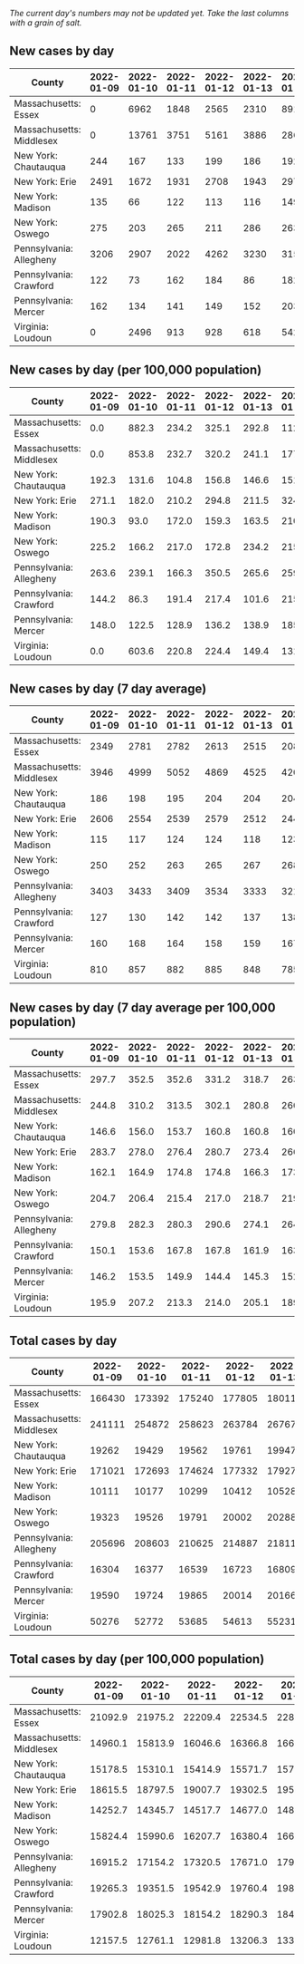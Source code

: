 _The current day's numbers may not be updated yet. Take the last columns with a grain of salt._
## New cases by day

| County | 2022-01-09 | 2022-01-10 | 2022-01-11 | 2022-01-12 | 2022-01-13 | 2022-01-14 | 2022-01-15 |
| --- | --- | --- | --- | --- | --- | --- | --- |
| Massachusetts: Essex | 0 | 6962 | 1848 | 2565 | 2310 | 891 |  |
| Massachusetts: Middlesex | 0 | 13761 | 3751 | 5161 | 3886 | 2864 |  |
| New York: Chautauqua | 244 | 167 | 133 | 199 | 186 | 192 |  |
| New York: Erie | 2491 | 1672 | 1931 | 2708 | 1943 | 2978 |  |
| New York: Madison | 135 | 66 | 122 | 113 | 116 | 149 |  |
| New York: Oswego | 275 | 203 | 265 | 211 | 286 | 263 |  |
| Pennsylvania: Allegheny | 3206 | 2907 | 2022 | 4262 | 3230 | 3156 | 3112 |
| Pennsylvania: Crawford | 122 | 73 | 162 | 184 | 86 | 182 | 169 |
| Pennsylvania: Mercer | 162 | 134 | 141 | 149 | 152 | 203 | 291 |
| Virginia: Loudoun | 0 | 2496 | 913 | 928 | 618 | 542 |  |

## New cases by day (per 100,000 population)

| County | 2022-01-09 | 2022-01-10 | 2022-01-11 | 2022-01-12 | 2022-01-13 | 2022-01-14 | 2022-01-15 |
| --- | --- | --- | --- | --- | --- | --- | --- |
| Massachusetts: Essex | 0.0 | 882.3 | 234.2 | 325.1 | 292.8 | 112.9 |  |
| Massachusetts: Middlesex | 0.0 | 853.8 | 232.7 | 320.2 | 241.1 | 177.7 |  |
| New York: Chautauqua | 192.3 | 131.6 | 104.8 | 156.8 | 146.6 | 151.3 |  |
| New York: Erie | 271.1 | 182.0 | 210.2 | 294.8 | 211.5 | 324.2 |  |
| New York: Madison | 190.3 | 93.0 | 172.0 | 159.3 | 163.5 | 210.0 |  |
| New York: Oswego | 225.2 | 166.2 | 217.0 | 172.8 | 234.2 | 215.4 |  |
| Pennsylvania: Allegheny | 263.6 | 239.1 | 166.3 | 350.5 | 265.6 | 259.5 | 255.9 |
| Pennsylvania: Crawford | 144.2 | 86.3 | 191.4 | 217.4 | 101.6 | 215.1 | 199.7 |
| Pennsylvania: Mercer | 148.0 | 122.5 | 128.9 | 136.2 | 138.9 | 185.5 | 265.9 |
| Virginia: Loudoun | 0.0 | 603.6 | 220.8 | 224.4 | 149.4 | 131.1 |  |

## New cases by day (7 day average)

| County | 2022-01-09 | 2022-01-10 | 2022-01-11 | 2022-01-12 | 2022-01-13 | 2022-01-14 | 2022-01-15 |
| --- | --- | --- | --- | --- | --- | --- | --- |
| Massachusetts: Essex | 2349 | 2781 | 2782 | 2613 | 2515 | 2082 |  |
| Massachusetts: Middlesex | 3946 | 4999 | 5052 | 4869 | 4525 | 4203 |  |
| New York: Chautauqua | 186 | 198 | 195 | 204 | 204 | 204 |  |
| New York: Erie | 2606 | 2554 | 2539 | 2579 | 2512 | 2446 |  |
| New York: Madison | 115 | 117 | 124 | 124 | 118 | 123 |  |
| New York: Oswego | 250 | 252 | 263 | 265 | 267 | 268 |  |
| Pennsylvania: Allegheny | 3403 | 3433 | 3409 | 3534 | 3333 | 3217 | 3128 |
| Pennsylvania: Crawford | 127 | 130 | 142 | 142 | 137 | 138 | 140 |
| Pennsylvania: Mercer | 160 | 168 | 164 | 158 | 159 | 167 | 176 |
| Virginia: Loudoun | 810 | 857 | 882 | 885 | 848 | 785 |  |

## New cases by day (7 day average per 100,000 population)

| County | 2022-01-09 | 2022-01-10 | 2022-01-11 | 2022-01-12 | 2022-01-13 | 2022-01-14 | 2022-01-15 |
| --- | --- | --- | --- | --- | --- | --- | --- |
| Massachusetts: Essex | 297.7 | 352.5 | 352.6 | 331.2 | 318.7 | 263.9 |  |
| Massachusetts: Middlesex | 244.8 | 310.2 | 313.5 | 302.1 | 280.8 | 260.8 |  |
| New York: Chautauqua | 146.6 | 156.0 | 153.7 | 160.8 | 160.8 | 160.8 |  |
| New York: Erie | 283.7 | 278.0 | 276.4 | 280.7 | 273.4 | 266.2 |  |
| New York: Madison | 162.1 | 164.9 | 174.8 | 174.8 | 166.3 | 173.4 |  |
| New York: Oswego | 204.7 | 206.4 | 215.4 | 217.0 | 218.7 | 219.5 |  |
| Pennsylvania: Allegheny | 279.8 | 282.3 | 280.3 | 290.6 | 274.1 | 264.5 | 257.2 |
| Pennsylvania: Crawford | 150.1 | 153.6 | 167.8 | 167.8 | 161.9 | 163.1 | 165.4 |
| Pennsylvania: Mercer | 146.2 | 153.5 | 149.9 | 144.4 | 145.3 | 152.6 | 160.8 |
| Virginia: Loudoun | 195.9 | 207.2 | 213.3 | 214.0 | 205.1 | 189.8 |  |

## Total cases by day

| County | 2022-01-09 | 2022-01-10 | 2022-01-11 | 2022-01-12 | 2022-01-13 | 2022-01-14 | 2022-01-15 |
| --- | --- | --- | --- | --- | --- | --- | --- |
| Massachusetts: Essex | 166430 | 173392 | 175240 | 177805 | 180115 | 181006 |  |
| Massachusetts: Middlesex | 241111 | 254872 | 258623 | 263784 | 267670 | 270534 |  |
| New York: Chautauqua | 19262 | 19429 | 19562 | 19761 | 19947 | 20139 |  |
| New York: Erie | 171021 | 172693 | 174624 | 177332 | 179275 | 182253 |  |
| New York: Madison | 10111 | 10177 | 10299 | 10412 | 10528 | 10677 |  |
| New York: Oswego | 19323 | 19526 | 19791 | 20002 | 20288 | 20551 |  |
| Pennsylvania: Allegheny | 205696 | 208603 | 210625 | 214887 | 218117 | 221273 | 224385 |
| Pennsylvania: Crawford | 16304 | 16377 | 16539 | 16723 | 16809 | 16991 | 17160 |
| Pennsylvania: Mercer | 19590 | 19724 | 19865 | 20014 | 20166 | 20369 | 20660 |
| Virginia: Loudoun | 50276 | 52772 | 53685 | 54613 | 55231 | 55773 |  |

## Total cases by day (per 100,000 population)

| County | 2022-01-09 | 2022-01-10 | 2022-01-11 | 2022-01-12 | 2022-01-13 | 2022-01-14 | 2022-01-15 |
| --- | --- | --- | --- | --- | --- | --- | --- |
| Massachusetts: Essex | 21092.9 | 21975.2 | 22209.4 | 22534.5 | 22827.3 | 22940.2 |  |
| Massachusetts: Middlesex | 14960.1 | 15813.9 | 16046.6 | 16366.8 | 16607.9 | 16785.6 |  |
| New York: Chautauqua | 15178.5 | 15310.1 | 15414.9 | 15571.7 | 15718.3 | 15869.6 |  |
| New York: Erie | 18615.5 | 18797.5 | 19007.7 | 19302.5 | 19513.9 | 19838.1 |  |
| New York: Madison | 14252.7 | 14345.7 | 14517.7 | 14677.0 | 14840.5 | 15050.5 |  |
| New York: Oswego | 15824.4 | 15990.6 | 16207.7 | 16380.4 | 16614.7 | 16830.0 |  |
| Pennsylvania: Allegheny | 16915.2 | 17154.2 | 17320.5 | 17671.0 | 17936.6 | 18196.1 | 18452.0 |
| Pennsylvania: Crawford | 19265.3 | 19351.5 | 19542.9 | 19760.4 | 19862.0 | 20077.0 | 20276.7 |
| Pennsylvania: Mercer | 17902.8 | 18025.3 | 18154.2 | 18290.3 | 18429.2 | 18614.7 | 18880.7 |
| Virginia: Loudoun | 12157.5 | 12761.1 | 12981.8 | 13206.3 | 13355.7 | 13486.8 |  |
